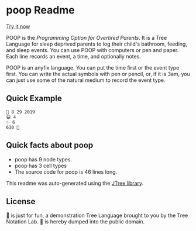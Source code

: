 # poop Readme

[Try it now](https://treenotation.org/designer/#grammar%0A%20poopNode%0A%20%20description%20POOP%20is%20the%20Programming%20Option%20for%20Overtired%20Parents.%20It%20is%20a%20Tree%20Language%20for%20sleep%20deprived%20parents%20to%20log%20their%20child's%20bathroom%2C%20feeding%2C%20and%20sleep%20events.%20You%20can%20use%20POOP%20with%20computers%20or%20pen%20and%20paper.%20Each%20line%20records%20an%20event%2C%20a%20time%2C%20and%20optionally%20notes.%20POOP%20is%20an%20anyfix%20language.%20You%20can%20put%20the%20time%20first%20or%20the%20event%20type%20first.%20You%20can%20write%20the%20actual%20symbols%2C%20or%2C%20if%20it%20is%203am%2C%20you%20can%20just%20use%20some%20of%20the%20natural%20medium%20to%20record%20the%20event%20type.%20%0A%20%20root%0A%20%20inScope%20abstractEventNode%20_55356_57092Node%0A%20%20example%0A%20%20%20%F0%9F%8C%84%208%2029%202019%0A%20%20%20%F0%9F%98%80%204%0A%20%20%20%E2%9C%A8%206%0A%20%20%20%F0%9F%92%A9%20630%0A%20abstractEventNode%0A%20%20abstract%0A%20%20catchAllCellType%20timeIntCell%0A%20%20firstCellType%20timeIntCell%0A%20dateIntCell%0A%20%20highlightScope%20constant.numeric.integer%0A%20timeIntCell%0A%20%20highlightScope%20constant.numeric.integer%0A%20anyCell%0A%20_55357_56489Node%0A%20%20pattern%20%F0%9F%92%A9%0A%20%20extends%20abstractEventNode%0A%20%20description%20Bowel%20movement.%0A%20_10024Node%0A%20%20pattern%20%E2%9C%A8%0A%20%20description%20Bladder%20movement.%0A%20%20extends%20abstractEventNode%0A%20_55356_57212Node%0A%20%20pattern%20%F0%9F%8D%BC%0A%20%20extends%20abstractEventNode%0A%20%20description%20Feeding.%0A%20_55357_56884Node%0A%20%20pattern%20%F0%9F%98%B4%0A%20%20description%20Sleep.%0A%20%20extends%20abstractEventNode%0A%20_55357_56832Node%0A%20%20pattern%20%F0%9F%98%80%0A%20%20description%20I'm%20awake!%0A%20%20extends%20abstractEventNode%0A%20_10084_65039Node%0A%20%20pattern%20%E2%9D%A4%EF%B8%8F%0A%20%20description%20Special%20memory.%0A%20%20extends%20abstractEventNode%0A%20_55356_57092Node%0A%20%20pattern%20%F0%9F%8C%84%0A%20%20description%20We%20survived%20another%20day!%0A%20%20cells%20dateIntCell%20dateIntCell%20dateIntCell%0Asample%0A%20%F0%9F%8C%84%208%2029%202019%0A%20%F0%9F%98%80%204%0A%20%E2%9C%A8%0A%20%F0%9F%8D%BC%0A%20%E2%9C%A8%206%0A%20%F0%9F%92%A9%20630%0A%20%F0%9F%8D%BC%207%0A%208%20%F0%9F%98%B4%0A%20%F0%9F%98%80%209%0A%20%E2%9C%A8%0A%20%F0%9F%8D%BC%0A%20%F0%9F%98%B4%2011%0A%2012%20%F0%9F%98%80%0A%20%E2%9D%A4%EF%B8%8F%20she%20rolled%20over!%0A%20%E2%9C%A8%0A%20%F0%9F%8D%BC%0A%20%F0%9F%98%B4%203%0A%20%F0%9F%98%80%204%0A%20%E2%9C%A8%0A%20%F0%9F%92%A9%0A%20%F0%9F%8D%BC%206%0A%20%F0%9F%98%B4%207%0A%20%F0%9F%8C%84%208%2030%202019%0A%20%F0%9F%98%80%204%0A%20%E2%9C%A8%0A%20%F0%9F%8D%BC%0A%20%E2%9C%A8%206%0A%20%F0%9F%92%A9%20630%0A%20%F0%9F%8D%BC%207%0A%208%20%F0%9F%98%B4%0A%20%F0%9F%98%80%209%0A%20%E2%9C%A8%0A%20%F0%9F%8D%BC%0A%20%F0%9F%98%B4%2011%0A%2012%20%F0%9F%98%80%0A%20%E2%9C%A8%0A%20%F0%9F%8D%BC%0A%20%F0%9F%98%B4%203%0A%20%F0%9F%98%80%204%0A%20%E2%9C%A8%0A%20%F0%9F%92%A9%0A%20%F0%9F%8D%BC%206%0A%20%F0%9F%98%B4%207)

POOP is the *Programming Option for Overtired Parents*. It is a Tree Language for sleep deprived parents to log their child's bathroom, feeding, and sleep events. You can use POOP with computers or pen and paper. Each line records an event, a time, and optionally notes.

POOP is an anyfix language. You can put the time first or the event type first. You can write the actual symbols with pen or pencil, or, if it is 3am, you can just use some of the natural medium to record the event type.

## Quick Example

    🌄 8 29 2019
    😀 4
    ✨ 6
    630 💩

## Quick facts about poop

- poop has 9 node types.
- poop has 3 cell types
- The source code for poop is 46 lines long.

This readme was auto-generated using the [JTree library](https://github.com/treenotation/jtree).

## License

💩 is just for fun, a demonstration Tree Language brought to you by the Tree Notation Lab. 💩 is hereby dumped into the public domain.

